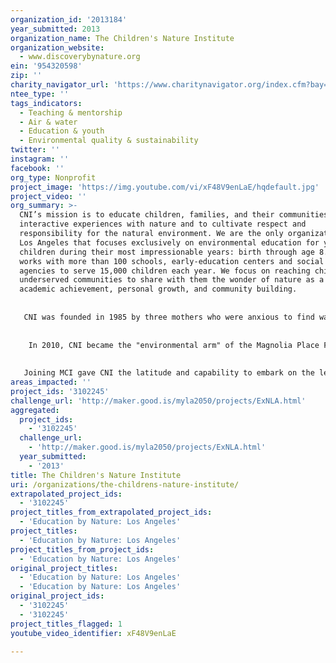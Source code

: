 ```yaml
---
organization_id: '2013184'
year_submitted: 2013
organization_name: The Children's Nature Institute
organization_website:
  - www.discoverybynature.org
ein: '954320598'
zip: ''
charity_navigator_url: 'https://www.charitynavigator.org/index.cfm?bay=search.profile&ein=954320598'
ntee_type: ''
tags_indicators:
  - Teaching & mentorship
  - Air & water
  - Education & youth
  - Environmental quality & sustainability
twitter: ''
instagram: ''
facebook: ''
org_type: Nonprofit
project_image: 'https://img.youtube.com/vi/xF48V9enLaE/hqdefault.jpg'
project_video: ''
org_summary: >-
  CNI’s mission is to educate children, families, and their communities through
  interactive experiences with nature and to cultivate respect and
  responsibility for the natural environment. We are the only organization in
  Los Angeles that focuses exclusively on environmental education for young
  children during their most impressionable years: birth through age 8. CNI
  works with more than 100 schools, early-education centers and social service
  agencies to serve 15,000 children each year. We focus on reaching children in
  underserved communities to share with them the wonder of nature as a tool for
  academic achievement, personal growth, and community building.
   
   
   CNI was founded in 1985 by three mothers who were anxious to find ways to teach young children about nature outside of the classroom. We have been at the forefront of the movement to connect children with nature ever since. The organization was run by a core group of volunteers that led young families on walks at area parks and beaches. After the Los Angeles riots in 1992, motivated by the call for equity, justice and inclusion, CNI launched the outreach Nature Discovery Program to give children from low-income neighborhoods and academically low-ranking schools of Los Angeles the opportunity to learn science, math and reading skills through experiences with the natural world. In 2000, CNI added a traveling classroom called the WonderMobile to the program (a visit that includes live animals and various natural artifacts).
   
   
    In 2010, CNI became the "environmental arm" of the Magnolia Place Family Center. As part of the groundbreaking Magnolia Community Initiative, CNI actively collaborates within a network of more than 70 service providers to improve the quality of life, including educational outcomes, for the 100,000 people living within a 500-block radius of the Center. CNI offers a wide range of hands-on activities for families living in West Adams, Pico-Union, and the North Figueroa Corridor. These communities represent some of Los Angeles County's most challenged neighborhoods with historically low educational access and a high rate of families living at or below the federal poverty level. We have served more than 350,000 children, their parents, and teachers in the greater Los Angeles area since we started, and show no signs of slowing down. 
   
   
   Joining MCI gave CNI the latitude and capability to embark on the leadership role for ExN:LA, a collaboration modeled on MCI and focused on bringing continuous, high-quality environmental education to schools throughout Los Angeles. Now in its second year, ExN:LA has grown to include the entire 2nd and 3rd grades at 2 schools, 6 partner organizations and the MCI network of collaborators and community. ExN:LA is part of national Education by Nature umbrella with iterations throughout California, Hawaii and Massachusetts, each of which is designed to meet the specific needs of its community, and to share best practices and ideas with each other
areas_impacted: ''
project_ids: '3102245'
challenge_url: 'http://maker.good.is/myla2050/projects/ExNLA.html'
aggregated:
  project_ids:
    - '3102245'
  challenge_url:
    - 'http://maker.good.is/myla2050/projects/ExNLA.html'
  year_submitted:
    - '2013'
title: The Children's Nature Institute
uri: /organizations/the-childrens-nature-institute/
extrapolated_project_ids:
  - '3102245'
project_titles_from_extrapolated_project_ids:
  - 'Education by Nature: Los Angeles'
project_titles:
  - 'Education by Nature: Los Angeles'
project_titles_from_project_ids:
  - 'Education by Nature: Los Angeles'
original_project_titles:
  - 'Education by Nature: Los Angeles'
  - 'Education by Nature: Los Angeles'
original_project_ids:
  - '3102245'
  - '3102245'
project_titles_flagged: 1
youtube_video_identifier: xF48V9enLaE

---
```

